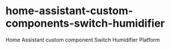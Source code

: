 # home-assistant-custom-components-switch-humidifier
Home Assistant custom component Switch Humidifier Platform
